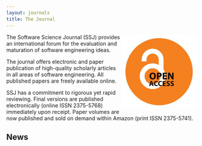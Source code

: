```yaml
---
layout: journals
title: The Journal
---
```


<img width=200 align=right
src="/img/open_access.jpg"> The Software
Science Journal (SSJ) provides an international
forum for the evaluation and maturation of software
engineering ideas.

The journal offers electronic and paper publication
of high-quality scholarly articles in all areas of
software engineering. All published papers are
freely available online.

SSJ has a commitment to rigorous yet rapid
reviewing. Final versions are published
electronically (online ISSN 2375-5768) immediately upon
receipt. Paper volumes are now published and sold 
on demand within Amazon (print ISSN  2375-5741).


## News

